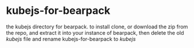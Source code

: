 # kubejs-for-bearpack
the kubejs directory for bearpack. to install clone, or download the zip from the repo, and extract it into your instance of bearpack, then delete the old *kubejs* file and rename kubejs-for-bearpack to *kubejs*
